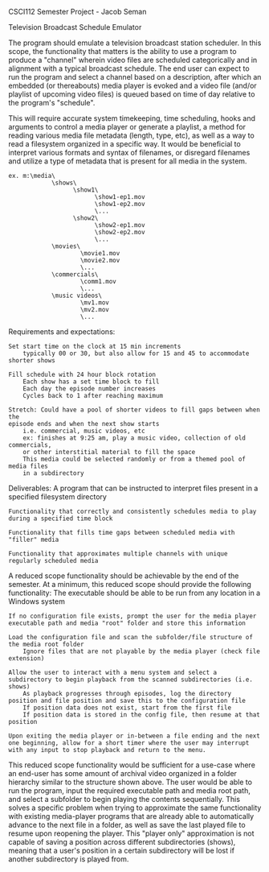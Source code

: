 CSCI112 Semester Project - Jacob Seman

Television Broadcast Schedule Emulator

The program should emulate a television broadcast station scheduler. In this scope, the functionality that matters is the ability to use a program to produce a "channel" wherein video files are scheduled categorically and in alignment with a typical broadcast schedule. The end user can expect to run the program and select a channel based on a description, after which an embedded (or thereabouts) media player is evoked and a video file (and/or playlist of upcoming video files) is queued based on time of day relative to the program's "schedule".

This will require accurate system timekeeping, time scheduling, hooks and arguments to control a media player or generate a playlist, a method for reading various media file metadata (length, type, etc), as well as a way to read a filesystem organized in a specific way. It would be beneficial to interpret various formats and syntax of filenames, or disregard filenames and utilize a type of metadata that is present for all media in the system.

    ex. m:\media\
                \shows\
                      \show1\
                            \show1-ep1.mov
                            \show1-ep2.mov
                            \...
                      \show2\
                            \show2-ep1.mov
                            \show2-ep2.mov
                            \...
                \movies\
                        \movie1.mov
                        \movie2.mov
                        \...
                \commercials\
                        \comm1.mov
                        \...
                \music videos\
                        \mv1.mov
                        \mv2.mov
                        \...

Requirements and expectations:

    Set start time on the clock at 15 min increments
        typically 00 or 30, but also allow for 15 and 45 to accommodate shorter shows

    Fill schedule with 24 hour block rotation
        Each show has a set time block to fill
        Each day the episode number increases
        Cycles back to 1 after reaching maximum

    Stretch: Could have a pool of shorter videos to fill gaps between when the
    episode ends and when the next show starts
        i.e. commercial, music videos, etc
        ex: finishes at 9:25 am, play a music video, collection of old commercials,
        or other interstitial material to fill the space
        This media could be selected randomly or from a themed pool of media files
        in a subdirectory

Deliverables:
    A program that can be instructed to interpret files present in a specified filesystem directory

    Functionality that correctly and consistently schedules media to play during a specified time block

    Functionality that fills time gaps between scheduled media with "filler" media

    Functionality that approximates multiple channels with unique regularly scheduled media


A reduced scope functionality should be achievable by the end of the semester. At a minimum, this reduced scope should provide the following functionality:
    The executable should be able to be run from any location in a Windows system

    If no configuration file exists, prompt the user for the media player executable path and media "root" folder and store this information

    Load the configuration file and scan the subfolder/file structure of the media root folder
        Ignore files that are not playable by the media player (check file extension)

    Allow the user to interact with a menu system and select a subdirectory to begin playback from the scanned subdirectories (i.e. shows)
        As playback progresses through episodes, log the directory position and file position and save this to the configuration file
        If position data does not exist, start from the first file
        If position data is stored in the config file, then resume at that position

    Upon exiting the media player or in-between a file ending and the next one beginning, allow for a short timer where the user may interrupt with any input to stop playback and return to the menu.

This reduced scope functionality would be sufficient for a use-case where an end-user has some amount of archival video organized in a folder hierarchy similar to the structure shown above. The user would be able to run the program, input the required executable path and media root path, and select a subfolder to begin playing the contents sequentially.
This solves a specific problem when trying to approximate the same functionality with existing media-player programs that are already able to automatically advance to the next file in a folder, as well as save the last played file to resume upon reopening the player. This "player only" approximation is not capable of saving a position across different subdirectories (shows), meaning that a user's position in a certain subdirectory will be lost if another subdirectory is played from.
